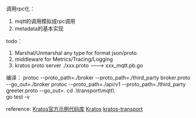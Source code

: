 
调用rpc化：
1. mqtt的调用模拟成rpc调用
2. metadata的基本实现

todo：
1. Marshal/Unmarshal any type for format json/proto.
2. middleware for Metrics/Tracing/Logging
3. kratos proto server ./xxx.proto   --->   xxx_mqtt.pb.go

编译：
protoc --proto_path=./broker --proto_path=./third_party broker.proto --go_out=./broker
protoc --proto_path=./api/v1 --proto_path=./third_party greeter.proto --go_out=.
cd .\transport\mqtt\  
go test -v

reference:
[Kratos官方示例代码库](https://github.com/go-kratos/examples)
[Kratos](https://github.com/go-kratos/kratos)
[kratos-transport](https://github.com/tx7do/kratos-transport)
